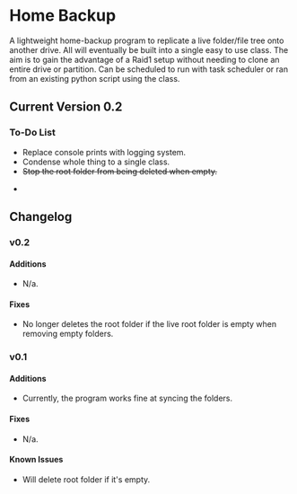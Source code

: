 # Home Backup

A lightweight home-backup program to replicate a live folder/file tree onto another drive. All will eventually be built into a single easy to use class.
The aim is to gain the advantage of a Raid1 setup without needing to clone an entire drive or partition. Can be scheduled to run with task scheduler or ran from an existing python script using the class.

## Current Version 0.2
### To-Do List
- Replace console prints with logging system.
- Condense whole thing to a single class.
- ~~Stop the root folder from being deleted when empty.~~
- ~~~Add time taken to ouput after sync~~

## Changelog
### v0.2
#### Additions
- N/a.

#### Fixes
- No longer deletes the root folder if the live root folder is empty when removing empty folders.


### v0.1
#### Additions
- Currently, the program works fine at syncing the folders.

#### Fixes
- N/a.

#### Known Issues
- Will delete root folder if it's empty.